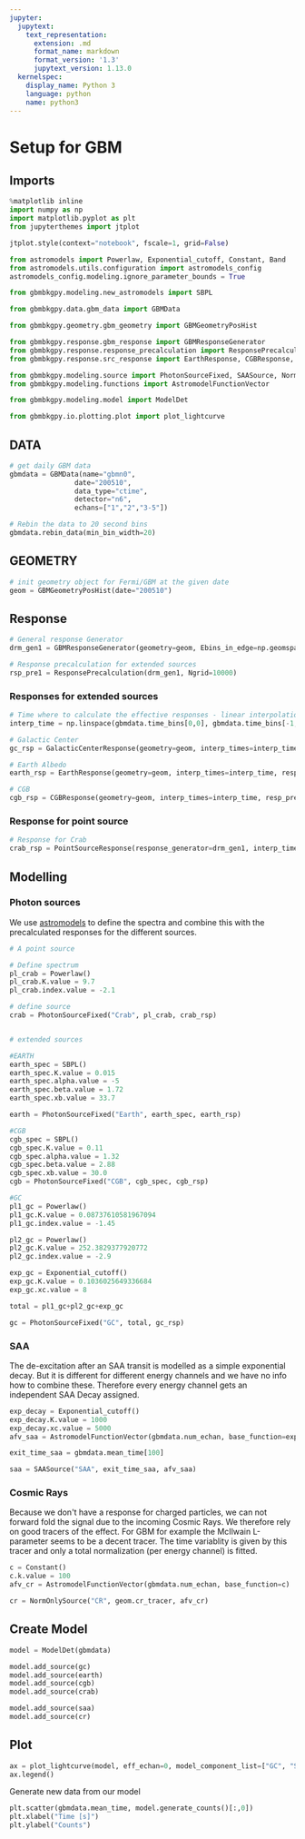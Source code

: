 ```yaml
---
jupyter:
  jupytext:
    text_representation:
      extension: .md
      format_name: markdown
      format_version: '1.3'
      jupytext_version: 1.13.0
  kernelspec:
    display_name: Python 3
    language: python
    name: python3
---
```


# Setup for GBM


## Imports

```python
%matplotlib inline
import numpy as np
import matplotlib.pyplot as plt
from jupyterthemes import jtplot

jtplot.style(context="notebook", fscale=1, grid=False)

from astromodels import Powerlaw, Exponential_cutoff, Constant, Band
from astromodels.utils.configuration import astromodels_config
astromodels_config.modeling.ignore_parameter_bounds = True

from gbmbkgpy.modeling.new_astromodels import SBPL

from gbmbkgpy.data.gbm_data import GBMData

from gbmbkgpy.geometry.gbm_geometry import GBMGeometryPosHist

from gbmbkgpy.response.gbm_response import GBMResponseGenerator
from gbmbkgpy.response.response_precalculation import ResponsePrecalculation
from gbmbkgpy.response.src_response import EarthResponse, CGBResponse, GalacticCenterResponse, PointSourceResponse

from gbmbkgpy.modeling.source import PhotonSourceFixed, SAASource, NormOnlySource
from gbmbkgpy.modeling.functions import AstromodelFunctionVector

from gbmbkgpy.modeling.model import ModelDet

from gbmbkgpy.io.plotting.plot import plot_lightcurve
```

## DATA

```python
# get daily GBM data
gbmdata = GBMData(name="gbmn0", 
                date="200510", 
                data_type="ctime", 
                detector="n6", 
                echans=["1","2","3-5"])

# Rebin the data to 20 second bins
gbmdata.rebin_data(min_bin_width=20)
```

## GEOMETRY

```python
# init geometry object for Fermi/GBM at the given date
geom = GBMGeometryPosHist(date="200510")
```

## Response

```python
# General response Generator
drm_gen1 = GBMResponseGenerator(geometry=geom, Ebins_in_edge=np.geomspace(10,2000, 101), data=gbmdata)

# Response precalculation for extended sources
rsp_pre1 = ResponsePrecalculation(drm_gen1, Ngrid=10000)
```

### Responses for extended sources

```python
# Time where to calculate the effective responses - linear interpolation in between
interp_time = np.linspace(gbmdata.time_bins[0,0], gbmdata.time_bins[-1,-1], 800)

# Galactic Center
gc_rsp = GalacticCenterResponse(geometry=geom, interp_times=interp_time, resp_prec=rsp_pre1)

# Earth Albedo
earth_rsp = EarthResponse(geometry=geom, interp_times=interp_time, resp_prec=rsp_pre1)

# CGB
cgb_rsp = CGBResponse(geometry=geom, interp_times=interp_time, resp_prec=rsp_pre1)
```

### Response for point source

```python
# Response for Crab
crab_rsp = PointSourceResponse(response_generator=drm_gen1, interp_times=interp_time, ra=83.633, dec=22.015)
```

## Modelling


### Photon sources

We use [astromodels](https://github.com/threeML/astromodels) to define the spectra and combine this with the precalculated responses for the different sources.

```python
# A point source

# Define spectrum
pl_crab = Powerlaw()
pl_crab.K.value = 9.7
pl_crab.index.value = -2.1

# define source
crab = PhotonSourceFixed("Crab", pl_crab, crab_rsp)


# extended sources

#EARTH
earth_spec = SBPL()
earth_spec.K.value = 0.015
earth_spec.alpha.value = -5
earth_spec.beta.value = 1.72
earth_spec.xb.value = 33.7

earth = PhotonSourceFixed("Earth", earth_spec, earth_rsp)

#CGB
cgb_spec = SBPL()
cgb_spec.K.value = 0.11
cgb_spec.alpha.value = 1.32
cgb_spec.beta.value = 2.88
cgb_spec.xb.value = 30.0
cgb = PhotonSourceFixed("CGB", cgb_spec, cgb_rsp)

#GC
pl1_gc = Powerlaw()
pl1_gc.K.value = 0.08737610581967094
pl1_gc.index.value = -1.45

pl2_gc = Powerlaw()
pl2_gc.K.value = 252.3829377920772
pl2_gc.index.value = -2.9

exp_gc = Exponential_cutoff()
exp_gc.K.value = 0.1036025649336684
exp_gc.xc.value = 8

total = pl1_gc+pl2_gc+exp_gc

gc = PhotonSourceFixed("GC", total, gc_rsp)
```

### SAA

The de-excitation after an SAA transit is modelled as a simple exponential decay. But it is different for different energy channels and we have no info how to combine these. Therefore every energy channel gets an independent SAA Decay assigned.

```python
exp_decay = Exponential_cutoff()
exp_decay.K.value = 1000
exp_decay.xc.value = 5000
afv_saa = AstromodelFunctionVector(gbmdata.num_echan, base_function=exp_decay)

exit_time_saa = gbmdata.mean_time[100]

saa = SAASource("SAA", exit_time_saa, afv_saa)
```

### Cosmic Rays

Because we don't have a response for charged particles, we can not forward fold the signal due to the incoming Cosmic Rays. We therefore rely on good tracers of the effect. For GBM for example the McIlwain L-parameter seems to be a decent tracer. The time variablity is given by this tracer and only a total normalization (per energy channel) is fitted.

```python
c = Constant()
c.k.value = 100
afv_cr = AstromodelFunctionVector(gbmdata.num_echan, base_function=c)

cr = NormOnlySource("CR", geom.cr_tracer, afv_cr)
```

## Create Model

```python
model = ModelDet(gbmdata)

model.add_source(gc)
model.add_source(earth)
model.add_source(cgb)
model.add_source(crab)

model.add_source(saa)
model.add_source(cr)
```

## Plot

```python
ax = plot_lightcurve(model, eff_echan=0, model_component_list=["GC", "SAA"], model_component_colors=["navy", "purple"])
ax.legend()
```

Generate new data from our model

```python
plt.scatter(gbmdata.mean_time, model.generate_counts()[:,0])
plt.xlabel("Time [s]")
plt.ylabel("Counts")
```
